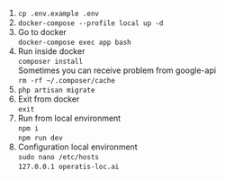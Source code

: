 1. ```cp .env.example .env```
2. ```docker-compose --profile local up -d```
3. Go to docker\
   ```docker-compose exec app bash```
4. Run inside docker\
   ```composer install```\
   Sometimes you can receive problem from google-api\
   ```rm -rf ~/.composer/cache```
5. ```php artisan migrate```
6. Exit from docker\
   ```exit```
7. Run from local environment\
   ```npm i```\
   ```npm run dev```
8. Configuration local environment\
   ```sudo nano /etc/hosts```\
   ```127.0.0.1 operatis-loc.ai```
